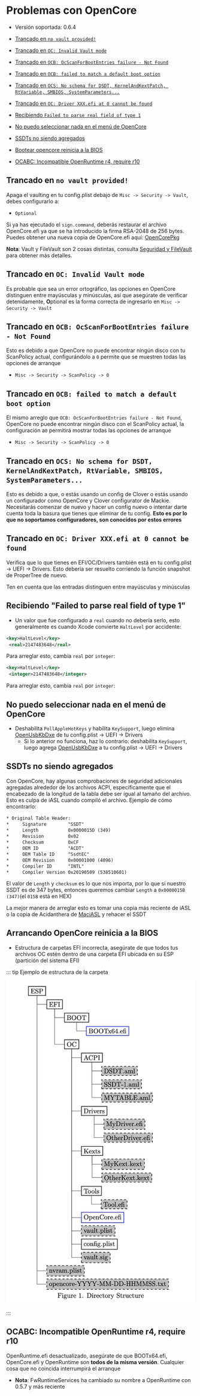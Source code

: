 # Problemas con OpenCore

* Versión soportada: 0.6.4

* [Trancado en `no vault provided!`](#trancado-en-no-vault-provided)
* [Trancado en `OC: Invalid Vault mode`](#trancado-en-oc-invalid-vault-mode)
* [Trancado en `OCB: OcScanForBootEntries failure - Not Found`](#trancado-en-ocb-ocscanforbootentries-failure---not-found)
* [Trancado en `OCB: failed to match a default boot option`](#trancado-en-ocb-failed-to-match-a-default-boot-option)
* [Trancado en `OCS: No schema for DSDT, KernelAndKextPatch, RtVariable, SMBIOS, SystemParameters...`](#trancado-en-ocs-no-schema-for-dsdt-kernelandkextpatch-rtvariable-smbios-systemparameters)
* [Trancado en `OC: Driver XXX.efi at 0 cannot be found`](#trancado-en-oc-driver-xxxefi-at-0-cannot-be-found)
* [Recibiendo `Failed to parse real field of type 1`](#recibiendo-failed-to-parse-real-field-of-type-1)
* [No puedo seleccionar nada en el menú de OpenCore](#no-puedo-seleccionar-nada-en-el-menu-de-opencore)
* [SSDTs no siendo agregados](#ssdts-no-siendo-agregados)
* [Bootear opencore reinicia a la BIOS](#bootear-opencore-reinicia-a-la-bios)
* [OCABC: Incompatible OpenRuntime r4, require r10](#ocabc-incompatible-openruntime-r4-require-r10)

## Trancado en `no vault provided!`

Apaga el vaulting en tu config.plist debajo de `Misc -> Security -> Vault`, debes configurarlo a:

* `Optional`

Si ya has ejecutado el `sign.command`, deberás restaurar el archivo OpenCore.efi ya que se ha introducido la firma RSA-2048 de 256 bytes. Puedes obtener una nueva copia de OpenCore.efi aquí: [OpenCorePkg](https://github.com/acidanthera/OpenCorePkg/releases)

**Nota**: Vault y FileVault son 2 cosas distintas, consulta [Seguridad y FileVault](https://dortania.github.io/OpenCore-Post-Install/universal/security.html) para obtener más detalles.

## Trancado en `OC: Invalid Vault mode`

Es probable que sea un error ortográfico, las opciones en OpenCore distinguen entre mayúsculas y minúsculas, así que asegúrate de verificar detenidamente, **O**ptional es la forma correcta de ingresarlo en `Misc -> Security -> Vault`

## Trancado en `OCB: OcScanForBootEntries failure - Not Found`

Esto es debido a que OpenCore no puede encontrar ningún disco con tu ScanPolicy actual, configurándolo a `0` permite que se muestren todas las opciones de arranque

* `Misc -> Security -> ScanPolicy -> 0`

## Trancado en `OCB: failed to match a default boot option`

El mismo arreglo que `OCB: OcScanForBootEntries failure - Not Found`, OpenCore no puede encontrar ningún disco con el ScanPolicy actual, la configuración a`0` permitirá mostrar todas las opciones de arranque

* `Misc -> Security -> ScanPolicy -> 0`

## Trancado en `OCS: No schema for DSDT, KernelAndKextPatch, RtVariable, SMBIOS, SystemParameters...`

Esto es debido a que, o estás usando un config de Clover o estás usando un configurador como OpenCore y Clover configurator de Mackie. Necesitarás comenzar de nuevo y hacer un config nuevo o intentar darte cuenta toda la basura que tienes que eliminar de tu config. **Esto es por lo que no soportamos configuradores, son conocidos por estos errores**

## Trancado en `OC: Driver XXX.efi at 0 cannot be found`

Verifica que lo que tienes en EFI/OC/Drivers también está en tu config.plist -> UEFI -> Drivers. Esto debería ser resuelto corriendo la función snapshot de ProperTree de nuevo.

Ten en cuenta que las entradas distinguen entre mayúsculas y minúsculas

## Recibiendo "Failed to parse real field of type 1"

* Un valor que fue configurado a `real` cuando no debería serlo, esto generalmente es cuando Xcode convierte  `HaltLevel` por accidente:

```xml
<key>HaltLevel</key>
 <real>2147483648</real>
```

  Para arreglar esto, cambia `real` por `integer`:

```xml
<key>HaltLevel</key>
 <integer>2147483648</integer>
```
  
  Para arreglar esto, cambia `real` por `integer`:

## No puedo seleccionar nada en el menú de OpenCore

* Deshabilita `PollAppleHotKeys` y habilita `KeySupport`, luego elimina [OpenUsbKbDxe](https://github.com/acidanthera/OpenCorePkg/releases) de tu config.plist -> UEFI -> Drivers
  * Si lo anterior no funciona, haz lo contrario: deshabilita `KeySupport`, luego agrega [OpenUsbKbDxe](https://github.com/acidanthera/OpenCorePkg/releases) a tu config.plist -> UEFI -> Drivers

## SSDTs no siendo agregados

Con OpenCore, hay algunas comprobaciones de seguridad adicionales agregadas alrededor de los archivos ACPI, específicamente que el encabezado de la longitud de la tabla debe ser igual al tamaño del archivo. Esto es culpa de iASL cuando compiló el archivo. Ejemplo de cómo encontrarlo:

```
* Original Table Header:
*     Signature        "SSDT"
*     Length           0x0000015D (349)
*     Revision         0x02
*     Checksum         0xCF
*     OEM ID           "ACDT"
*     OEM Table ID     "SsdtEC"
*     OEM Revision     0x00001000 (4096)
*     Compiler ID      "INTL"
*     Compiler Version 0x20190509 (538510601)
```

El valor de `Length` y `checksum` es lo que nos importa, por lo que si nuestro SSDT es de 347 bytes, entonces queremos cambiar `Length` a `0x0000015B (347)`(el `015B` está en HEX)

La mejor manera de arreglar esto es tomar una copia más reciente de iASL o la copia de Acidanthera de [MaciASL](https://github.com/acidanthera/MaciASL/releases) y rehacer el SSDT

## Arrancando OpenCore reinicia a la BIOS

* Estructura de carpetas EFI incorrecta, asegúrate de que todos tus archivos OC estén dentro de una carpeta EFI ubicada en su ESP (partición del sistema EFI)

::: tip Ejemplo de estructura de la carpeta

![Estructura del directorio de OpenCore extraida de su documentación](../../images/troubleshooting/troubleshooting-md/oc-structure.png)

:::

## OCABC: Incompatible OpenRuntime r4, require r10

OpenRuntime.efi desactualizado, asegúrate de que BOOTx64.efi, OpenCore.efi y OpenRuntime son **todos de la misma versión**. Cualquier cosa que no coincida interrumpirá el arranque

* **Nota**: FwRuntimeServices ha cambiado su nombre a OpenRuntime con 0.5.7 y más reciente
